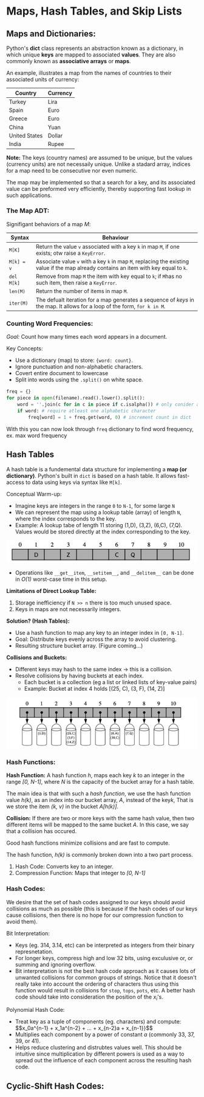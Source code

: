 # Maps, Hash Tables, and Skip Lists

## Maps and Dictionaries:

Python's **dict** class represents an abstraction known as a dictionary, in which unique **keys** are mapped to associated **values**. They are also commonly known as **associative arrays** or **maps**.

An example, illustrates a map from the names of countries to their associated units of currency:

| Country | Currency |
| --- | --- |
| Turkey | Lira |
| Spain | Euro |
| Greece | Euro |
| China  | Yuan |
| United States  | Dollar |
| India | Rupee |

**Note:** The keys (country names) are assumed to be unique, but the values (currency units) are not necessaily unique. Unlike a stadard array, indices for a map need to be consecutive nor even numeric.

The map may be implemented so that a search for a key, and its associated value can be preformed very efficiently, thereby supporting fast lookup in such applications.

### The Map ADT:

Signifigant behaviors of a map *M*:

| Syntax | Behaviour |
| --- | --- |
| `M[K]` | Return the value `v` associated with a key `k` in map `M`, if one exists; otw raise a `KeyError`. |
| `M[k] = v` | Associate value `v` with a key `k` in map `M`, replacing the existing value if the map already contains an item with key equal to `k`. |
| `del M[k] ` | Remove from map `M` the item with key equal to `k`; if `M`has no such item, then raise a `KeyError`. |
| `len(M)` | Return the number of items in map `M`. |
| `iter(M)` | The defualt iteration for a map generates a sequence of *keys* in the map. It allows for a loop of the form, `for k in M`. |

### Counting Word Frequencies:

*Goal:* Count how many times each word appears in a document.

Key Concepts:
- Use a dictionary (map) to store: `{word: count}`.
- Ignore punctuation and non-alphabetic characters.
- Covert entire document to lowercase
- Split into words using the `.split()` on white space.

```.py
freq = {}
for piece in open(filename).read().lower().split():
    word = ''.join(c for in c in piece if c.isalpha()) # only conider aplhabetic characters within this piece
    if word: # require atleast one alphabetic character
        freq[word] = 1 + freq.get(word, 0) # increment count in dict
```

With this you can now look through `freq` dictionary to find word frequency, ex. max word frequency

## Hash Tables

A hash table is a fundemental data structure for implementing a **map (or dictionary)**. Python's built in `dict` is based on a hash table. It allows fast-access to data  using keys via syntax like `M[k]`.

Conceptual Warm-up:
- Imagine keys are integers in the range `0` to `N-1`, for some large `N`
- We can represent the map using a lookup table (array) of length `N`, where the index corresponds to the key.
- Example: A lookup tabe of length 11 storing (1,D), (3,Z), (6,C), (7,Q). Values would be stored directly at the index corresponding to the key.

![alt text](image.png)

- Operations like `__get__item`, `__setitem__`, and `__delitem__` can be done in *O(1)* worst-case time in this setup.

**Limitations of Direct Lookup Table:**
1. Storage inefficiency if `N >> n` there is too much unused space.
2. Keys in maps are not necessarily integers.

**Solution? (Hash Tables):**
- Use a hash function to map any key to an integer index in `[0, N-1]`.
- Goal: Distribute keys evenly across the array to avoid clustering.
- Resulting structure bucket array. (Figure coming...)

**Collisions and Buckets:**
- Different keys may hash to the same index -> this is a collision.
- Resolve collisions by having buckets at each index.
    - Each bucket is a collection (eg a list or linked lists of key-value pairs)
    - Example: Bucket at index 4 holds [(25, C), (3, F), (14, Z)]

![alt text](image-1.png)

### Hash Functions:

**Hash Function:** A hash function *h*, maps each key *k* to an integer in the range *[0, N-1]*, where *N* is the capacity of the bucket array for a hash table.

The main idea is that with such a *hash function*, we use the hash function value *h(k)*, as an index into our bucket array, *A*, instead of the key*k*, That is we store the item *(k, v)* in the bucket *A[h(k)]*.

**Collision:** If there are two or more keys with the same hash value, then two different items will be mapped to the same bucket *A*. In this case, we say that a collision has occured.

Good hash functions minimize collisions and are fast to compute.

The hash function, *h(k)* is commonly broken down into a two part process.
1. Hash Code: Converts key to an integer.
2. Compression Function: Maps that integer to *[0, N-1]*

### Hash Codes:

We desire that the set of hash codes assigned to our keys should avoid collisions as much as possible (this is because if the hash codes of our keys cause collisions, then there is no hope for our compression function to avoid them).

Bit Interpretation:
- Keys (eg. 314, 3.14, etc) can be interpreted as integers from their binary represnetation.
- For longer keys, compress high and low 32 bits, using exculusive or, or summing and ignoring overflow.
- Bit interpretation is not the best hash code approach as it causes lots of unwanted collisions for common groups of strings. Notice that it doesn't really take into account the ordering of characters thus using this function would result in collisions for `stop`, `tops`, `pots`, etc. A better hash code should take into consideration the position of the $x_i$'s.

Polynomial Hash Code:
- Treat key as a tuple of components (eg. characters) and compute:
$$x_0a^{n-1} + x_1a^{n-2} + ... + x_{n-2}a + x_{n-1}}$$ 
- Multiplies each component by a power of constant *a* (commonly 33, 37, 39, or 41).
- Helps reduce clustering and distrubtes values well. This should be intuitive since multiplication by different powers is used as a way to spread out the influence of each component across the resulting hash code.

Cyclic-Shift Hash Codes:
- 
